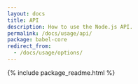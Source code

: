 ```yaml
---
layout: docs
title: API
description: How to use the Node.js API.
permalink: /docs/usage/api/
package: babel-core
redirect_from:
  - /docs/usage/options/
---
```


{% include package_readme.html %}
